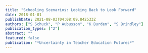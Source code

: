 ```yaml
---
title: "Schooling Scenarios: Looking Back to Look Forward"
date: 2018-01-01
publishDate: 2021-08-03T04:08:09.842533Z
authors: ["S Schuck", "P Aubusson", "K Burden", "S Brindley"]
publication_types: ["2"]
abstract: ""
featured: false
publication: "*Uncertainty in Teacher Education Futures*"
---
```


